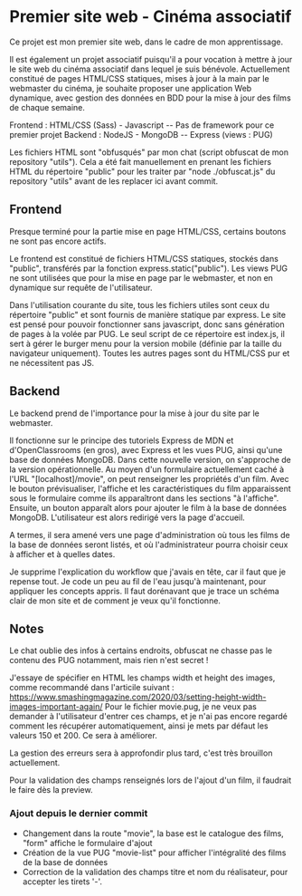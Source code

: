 # Premier site web - Cinéma associatif

Ce projet est mon premier site web, dans le cadre de mon apprentissage.

Il est également un projet associatif puisqu'il a pour vocation à mettre à jour le site web du cinéma associatif dans lequel je suis bénévole. Actuellement constitué de pages HTML/CSS statiques, mises à jour à la main par le webmaster du cinéma, je souhaite proposer une application Web dynamique, avec gestion des données en BDD pour la mise à jour des films de chaque semaine.

Frontend : HTML/CSS (Sass) - Javascript -- Pas de framework pour ce premier projet
Backend : NodeJS - MongoDB -- Express (views : PUG)

Les fichiers HTML sont "obfusqués" par mon chat (script obfuscat de mon repository "utils").
Cela a été fait manuellement en prenant les fichiers HTML du répertoire "public" pour les traiter par "node ./obfuscat.js" du repository "utils" avant de les replacer ici avant commit.

## Frontend

Presque terminé pour la partie mise en page HTML/CSS, certains boutons ne sont pas encore actifs.

Le frontend est constitué de fichiers HTML/CSS statiques, stockés dans "public", transférés par la fonction express.static("public").
Les views PUG ne sont utilisées que pour la mise en page par le webmaster, et non en dynamique sur requête de l'utilisateur.

Dans l'utilisation courante du site, tous les fichiers utiles sont ceux du répertoire "public" et sont fournis de manière statique par express.
Le site est pensé pour pouvoir fonctionner sans javascript, donc sans génération de pages à la volée par PUG. Le seul script de ce répertoire est index.js, il sert à gérer le burger menu pour la version mobile (définie par la taille du navigateur uniquement).
Toutes les autres pages sont du HTML/CSS pur et ne nécessitent pas JS.

## Backend

Le backend prend de l'importance pour la mise à jour du site par le webmaster.

Il fonctionne sur le principe des tutoriels Express de MDN et d'OpenClassrooms (en gros), avec Express et les vues PUG, ainsi qu'une base de données MongoDB.
Dans cette nouvelle version, on s'approche de la version opérationnelle. Au moyen d'un formulaire actuellement caché à l'URL "[localhost]/movie", on peut renseigner les propriétés d'un film.
Avec le bouton prévisualiser, l'affiche et les caractéristiques du film apparaissent sous le formulaire comme ils apparaîtront dans les sections "à l'affiche". Ensuite, un bouton apparaît alors pour ajouter le film à la base de données MongoDB. L'utilisateur est alors redirigé vers la page d'accueil.

A termes, il sera amené vers une page d'administration où tous les films de la base de données seront listés, et où l'administrateur pourra choisir ceux à afficher et à quelles dates.

Je supprime l'explication du workflow que j'avais en tête, car il faut que je repense tout.
Je code un peu au fil de l'eau jusqu'à maintenant, pour appliquer les concepts appris. Il faut dorénavant que je trace un schéma clair de mon site et de comment je veux qu'il fonctionne.

## Notes

Le chat oublie des infos à certains endroits, obfuscat ne chasse pas le contenu des PUG notamment, mais rien n'est secret !

J'essaye de spécifier en HTML les champs width et height des images, comme recommandé dans l'articile suivant :
https://www.smashingmagazine.com/2020/03/setting-height-width-images-important-again/
Pour le fichier movie.pug, je ne veux pas demander à l'utilisateur d'entrer ces champs, et je n'ai pas encore regardé comment les récupérer automatiquement, ainsi je mets par défaut les valeurs 150 et 200. Ce sera à améliorer.

La gestion des erreurs sera à approfondir plus tard, c'est très brouillon actuellement.

Pour la validation des champs renseignés lors de l'ajout d'un film, il faudrait le faire dès la preview.

### Ajout depuis le dernier commit

- Changement dans la route "movie", la base est le catalogue des films, "form" affiche le formulaire d'ajout
- Création de la vue PUG "movie-list" pour afficher l'intégralité des films de la base de données
- Correction de la validation des champs titre et nom du réalisateur, pour accepter les tirets '-'.
